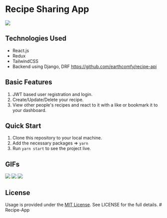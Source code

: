 # Recipe Sharing App

<img src = "https://user-images.githubusercontent.com/66206865/149466420-5a3ad850-80f4-44f3-bf31-929a57d6f793.png" />


## Technologies Used
- React.js
- Redux
- TailwindCSS
- Backend using Django, DRF https://github.com/earthcomfy/recipe-api

## Basic Features

1. JWT based user registration and login.
2. Create/Update/Delete your recipe.
3. View other people's recipes and react to it with a like or bookmark it to your dashboard.

## Quick Start

1. Clone this repository to your local machine.
2. Add the necessary packages => `yarn`
3. Run `yarn start` to see the project live.

## GIFs
<img src = "https://user-images.githubusercontent.com/66206865/149467240-b37a4f63-293c-4e94-bc0a-b231707b0802.gif" />
<img src = "https://user-images.githubusercontent.com/66206865/149466498-14ab3176-1abe-497f-af3c-d31663838874.gif" />
<img src = "https://user-images.githubusercontent.com/66206865/149466513-57b32988-e6dd-4445-af9d-7099b0cab093.gif" />

## License

Usage is provided under the [MIT License](http://opensource.org/licenses/mit-license.php). See LICENSE for the full details.
#   R e c i p e - A p p  
 